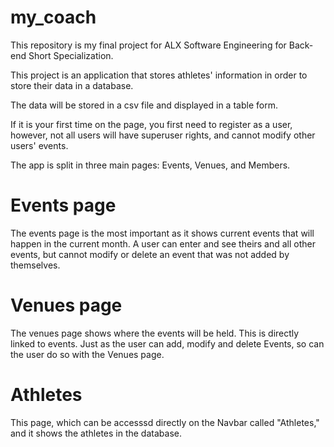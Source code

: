 # my_coach

This repository is my final project for ALX Software Engineering for Back-end Short Specialization.


This project is an application that stores athletes' information in order to store their data in a database. 

The data will be stored in a csv file and displayed in a
table form.

If it is your first time on the page, you first need to register as a user, however, not all users will have superuser rights, and cannot modify other users' events.

The app is split in three main pages: Events, Venues, and Members.

# Events page

The events page is the most important as it shows current events that will happen in the current month. A user can enter and see theirs and all other events, but cannot modify or delete an event that was not added by themselves.

# Venues page

The venues page shows where the events will be held. This is directly linked to events. Just as the user can add, modify and delete Events, so can the user do so with the 
Venues page.

# Athletes

This page, which can be accesssd directly on the Navbar called "Athletes," and it shows the athletes in the database.